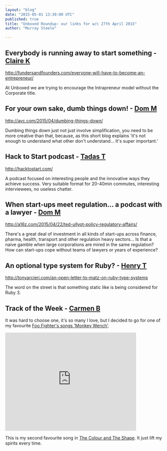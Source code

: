```yaml
---
layout: "blog"
date: "2015-05-01 13:30:00 UTC"
published: true
title: "Unboxed Roundup: our links for w/c 27th April 2015"
author: "Murray Steele"

---
```


## Everybody is running away to start something - [Claire K](http://www.unboxedconsulting.com/people/claire-kemp)

http://fundersandfounders.com/everyone-will-have-to-become-an-entrepreneur/

At Unboxed we are trying to encourage the Intrapreneur model without the Corporate title.

## For your own sake, dumb things down! - [Dom M](http://www.unboxedconsulting.com/people/dominic-mason)

http://avc.com/2015/04/dumbing-things-down/

Dumbing things down just not just involve simplification, you need to be more creative than that, because, as this short blog explains 'it's not enough to understand what other don't understand... It's super important.'

## Hack to Start podcast - [Tadas T](https://twitter.com/tadas\_t)

http://hacktostart.com/

A podcast focused on interesting people and the innovative ways they achieve success. Very suitable format for 20-40min commutes, interesting interviewees, no useless chatter.

## When start-ups meet regulation... a podcast with a lawyer - [Dom M](http://www.unboxedconsulting.com/people/dominic-mason)

http://a16z.com/2015/04/22/ted-ullyot-policy-regulatory-affairs/

There's a great deal of investment in all kinds of start-ups across finance, pharma, health, transport and other regulation heavy sectors... Is that a naive gamble when large corporations are mired in the same regulation? How can start-ups cope without teams of lawyers or years of experience?

## An optional type system for Ruby? - [Henry T](http://www.unboxedconsulting.com/people/henry-turner)

http://tonyarcieri.com/an-open-letter-to-matz-on-ruby-type-systems

The word on the street is that something static like is being considered for Ruby 3.

## Track of the Week - [Carmen B](http://www.unboxedconsulting.com/people/carmen-brion)

It was hard to choose one, it's so many I love, but I decided to go for one of my favourite [Foo Fighter's songs 'Monkey Wench'](https://www.youtube.com/watch?v=I7rCNiiNPxA).  <iframe width="420" height="315" src="https://www.youtube.com/embed/I7rCNiiNPxA" frameborder="0" allowfullscreen></iframe>

This is my second favourite song in [The Colour and The Shape](https://en.wikipedia.org/wiki/The\_Colour\_and\_the\_Shape). It just lift my spirits every time.


